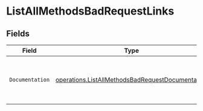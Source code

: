 # ListAllMethodsBadRequestLinks


## Fields

| Field                                                                                                                | Type                                                                                                                 | Required                                                                                                             | Description                                                                                                          |
| -------------------------------------------------------------------------------------------------------------------- | -------------------------------------------------------------------------------------------------------------------- | -------------------------------------------------------------------------------------------------------------------- | -------------------------------------------------------------------------------------------------------------------- |
| `Documentation`                                                                                                      | [operations.ListAllMethodsBadRequestDocumentation](../../models/operations/listallmethodsbadrequestdocumentation.md) | :heavy_check_mark:                                                                                                   | The URL to the generic Mollie API error handling guide.                                                              |